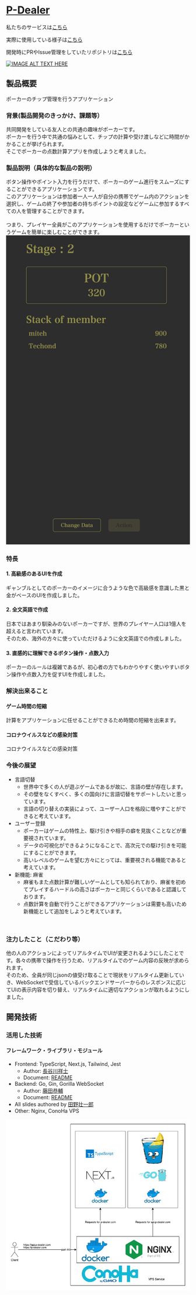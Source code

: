 # [P-Dealer](https://p-dealer.com/start)

私たちのサービスは[こちら](https://p-dealer.com/start)

実際に使用している様子は[こちら](https://youtu.be/wa69u-Ejo9M)

開発時にPRやIssue管理をしていたリポジトリは[こちら](https://github.com/tokyo-azisai-paradise/poker-mahjong-calculation)

[![IMAGE ALT TEXT HERE](https://jphacks.com/wp-content/uploads/2022/08/JPHACKS2022_ogp.jpg)](https://www.youtube.com/watch?v=LUPQFB4QyVo)

## 製品概要
ポーカーのチップ管理を行うアプリケーション
<br>

### 背景(製品開発のきっかけ、課題等）
共同開発をしている友人との共通の趣味がポーカーです。<br>ポーカーを行う中で共通の悩みとして、チップの計算や受け渡しなどに時間がかかることが挙げられます。<br>そこでポーカーの点数計算アプリを作成しようと考えました。
<br>

### 製品説明（具体的な製品の説明）
ボタン操作やポイント入力を行うだけで、ポーカーのゲーム進行をスムーズにすることができるアプリケーションです。<br>このアプリケーションは参加者一人一人が自分の携帯でゲーム内のアクションを選択し、ゲームの終了や参加者の持ちポイントの設定などゲームに参加するすべての人を管理することができます。<br><br>つまり、プレイヤー全員がこのアプリケーションを使用するだけでポーカーというゲームを簡単に楽しむことができます。
![プレイ画面](backend/doc/play.png)

### 特長
#### 1. 高級感のあるUIを作成
ギャンブルとしてのポーカーのイメージに合うような色で高級感を意識した黒と金がベースのUIを作成しました。

#### 2. 全文英語で作成
日本ではあまり馴染みのないポーカーですが、世界のプレイヤー人口は1億人を超えると言われています。<br>そのため、海外の方々に使っていただけるように全文英語での作成しました。

#### 3. 直感的に理解できるボタン操作・点数入力
ポーカーのルールは複雑であるが、初心者の方でもわかりやすく使いやすいボタン操作や点数入力を促すUIを作成しました。
<br>

### 解決出来ること
#### ゲーム時間の短縮
計算をアプリケーションに任せることができるため時間の短縮を出来ます。

#### コロナウイルスなどの感染対策
コロナウイルスなどの感染対策

### 今後の展望
- 言語切替
  - 世界中で多くの人が遊ぶゲームであるが故に、言語の壁が存在します。
  - その壁をなくすべく、多くの国向けに言語切替をサポートしたいと思っています。
  - 言語の切り替えの実装によって、ユーザー人口を格段に増やすことができると考えています。
- ユーザー登録
  - ポーカーはゲームの特性上、駆け引きや相手の癖を見抜くことなどが重要視されています。
  - データの可視化ができるようになることで、高次元での駆け引きを可能にすることができます。
  - 高いレベルのゲームを望む方々にとっては、重要視される機能であると考えています。
- 新機能: 麻雀
  - 麻雀もまた点数計算が難しいゲームとしても知られており、麻雀を初めてプレイするハードルの高さはポーカーと同じくらいであると認識しております。
  - 点数計算を自動で行うことができるアプリケーションは需要も高いため新機能として追加をしようと考えています。
<br>

### 注力したこと（こだわり等）
他の人のアクションによってリアルタイムでUIが変更されるようにしたことです。各々の携帯で操作を行うため、リアルタイムでのゲーム内容の反映が求められます。<br>そのため、全員が同じjsonの値受け取ることで現状をリアルタイム更新していき、WebSocketで受信しているバックエンドサーバーからのレスポンスに応じてUIの表示内容を切り替え、リアルタイムに適切なアクションが取れるようにしました。

## 開発技術
### 活用した技術
#### フレームワーク・ライブラリ・モジュール
- Frontend: TypeScript, Next.js, Tailwind, Jest
  - Author: [長谷川祥士](https://github.com/Hasegawa-Akito)
  - Document: [README](https://github.com/tokyo-azisai-paradise/poker-mahjong-calculation/blob/develop/frontend/README.md)
- Backend:  Go, Gin, Gorilla WebSocket
  - Author: [藤田恭輔](https://github.com/Techondorius)
  - Document: [README](https://github.com/tokyo-azisai-paradise/poker-mahjong-calculation/blob/develop/backend/readme.md)
- All slides authored by [田野壮一郎](https://github.com/soichi12188)
- Other:    Nginx, ConoHa VPS

![InfraStructure](backend/doc/infrastructure.jpeg)
